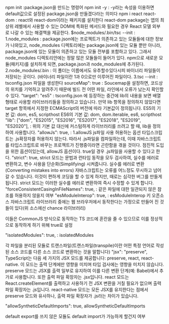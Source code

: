 npm init :package.json을 만드는 명령어
npm init -y : -y라는 속성을 이용하면 default값으로 설정된 package.json을 만들겠다라는 의미다
npm i react react-dom : react와 react-dom이라는 패키지를 설치한다
react-dom package는 앱의 최상위 레벨에서 사용할 수 있는 DOM에 특화된 메서드와 필요한 경우 React 모델 외부로 나갈 수 있는 해결책을 제공한다.
$node_modules/.bin/tsc --init :
1.node_modules : package.json에는 프로젝트가 의존하고 있는 모듈들에 대한 정보가 나와있고, node_modules 디렉토리에는 package.json에 있는 모듈 뿐만 아니라, package.json에 있는 모듈이 의존하고 있는 모듈 전부를 포함하고 있다. 그래서 node_modules 디렉토리안에는 정말 많은 모듈들이 들어가 있다. npm으로 새로운 모듈(패키지)를 설치하게 되면, package.json과 node_modules에 추가된다.
2.node_modules/.bin : 이 폴더는 이름에서도 유추할수있다시피 바이너리 파일들이 저장되는 곳이다. (바이너리 파일이란 1과 0으로만 이루어진 파일이다.
3.tsc --init : tsconfig.json 파일을 생성한다
sourceMap": true : Soucemap을 설정하면, 코드상의 위치를 기억하고 알려주기 때문에 빌드 전 어떤 파일, 라인에서 오류가 났는지 확인할 수 있다.
"target": "es5" : tsconfig.json 에 등장하는 중간에 lib의 내용을 보면 배열형태로 사용할 라이브러리들을 정의하고 있습니다. 만약 lib 항목을 정의하지 않았다면 target 항목에서 지정한 ECMAScript의 버전에 따라 기본값이 정의됩니다.
ES5의 기본 값: dom, es5, scripthost
ES6의 기본 값: dom, dom.iterable, es6, scripthost
"lib": ["dom", "ES2015", "ES2016", "ES2017", "ES2018", "ES2019", "ES2020"], : 위의 기본 값 대신에 커스텀하게 라이브러리를 쓰려고 할 때, lib을 정의하여 사용합니다.
"allowJs": true, : 1.allowJS js파일 사용 허용하는 옵션 타입스크립트는 .js확장자를 허용하지 않는다. 따라서 .js파일을 컴파일하는데, 이때 자바스크립트를 타입스크립트로 바꾸는 프로젝트가 진행중이라면 곤란함을 겪을 것이다. 점진적 도입을 위한 옵션이있는데, allowJS 옵션이다. true일 경우 .js파일을 사용할 수 있다고 한다.
"strict": true, strict 모드는 문법과 런타임 동작을 모두 검사하여, 실수를 에러로 변환하고, 변수 사용을 단순화(Simplifying) 시켜줍니다.
실수를 에러로 변환(Converting mistakes into errors)
자바스크립트는 오류를 어느정도 무시하고 넘어갈 수 있습니다. 이것이 편하게 코딩을 할 수 있게 하지만, 때로는 심각한 버그를 만들게 됩니다. strict 모드는 이러한 실수를 에러로 변환하여 즉시 수정할 수 있게 합니다.
"forceConsistentCasingInFileNames": true, : 같은 파일에 대한 일관되지 않은 참조를 허용하지 않을지 여부
 "esModuleInterop": true, : esModuleInterop 키
오픈소스 자바스크립트 라이브러리 중에는 웹 브라우저에서 동작한다는 가정으로 만들어 진 것들이 있다(위 소스에선 chance 라이브러리)

이들은 CommonJS 방식으로 동작하는 TS 코드에 혼란을 줄 수 있으므로 이를 정상적으로 동작하게 하기 위해 true로 설정

"isolatedModules": true, : isolatedModules

각 파일을 분리된 모듈로 트랜스파일(트랜스파일(transpile)이란 어떤 특정 언어로 작성된 소스 코드를 다른 소스 코드로 변환하는 것을 말합니다)
"jsx": "preserve",
TypeScript는 다음 세 가지의 JSX 모드를 제공합니다: preserve, react, react-native. 이 모드는 출력 단계에만 영향을 미치며 타입 검사에는 영향을 미치지 않습니다. preserve 모드는 JSX를 출력 일부로 유지하여 이를 다른 변환 단계(예: Babel)에서 추가로 사용합니다. 또한 출력 파일 확장자는 .jsx입니다. react 모드는 React.createElement를 출력하고 사용하기 전 JSX 변환을 거칠 필요가 없으며 출력 파일 확장자는 .js입니다. react-native 모드는 모든 JSX를 유지한다는 점에서 preserve 모드와 유사하나, 출력 파일 확장자가 .js라는 차이가 있습니다.

"allowSyntheticDefaultImports": true, allowSyntheticDefaultImports

default export를 쓰지 않은 모듈도 default import가 가능하게 할건지 여부

